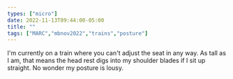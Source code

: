 ```yaml
---
types: ["micro"]
date: 2022-11-13T09:44:00-05:00
title: ""
tags: ["MARC","mbnov2022","trains","posture"]
---
```

I'm currently on a train where you can't adjust the seat in any way. As tall as I am, that means the head rest digs into my shoulder blades if I sit up straight. No wonder my posture is lousy.
